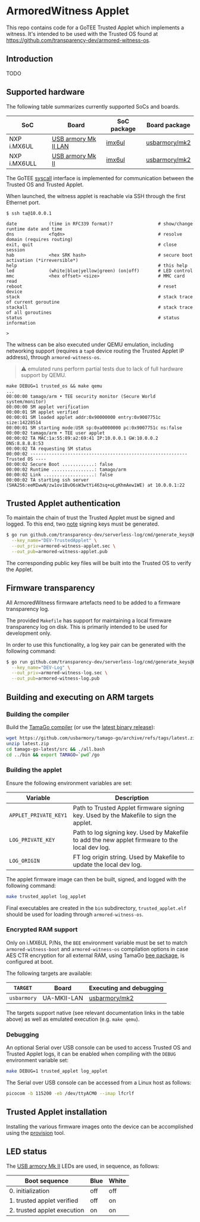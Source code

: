 # ArmoredWitness Applet

This repo contains code for a GoTEE Trusted Applet which implements
a witness. It's intended to be used with the Trusted OS found at
https://github.com/transparency-dev/armored-witness-os.

## Introduction

TODO

## Supported hardware

The following table summarizes currently supported SoCs and boards.

| SoC          | Board                                                               | SoC package                                                              | Board package                                                                    |
|--------------|---------------------------------------------------------------------|--------------------------------------------------------------------------|----------------------------------------------------------------------------------|
| NXP i.MX6UL  | [USB armory Mk II LAN](https://github.com/usbarmory/usbarmory/wiki) | [imx6ul](https://github.com/usbarmory/tamago/tree/master/soc/nxp/imx6ul) | [usbarmory/mk2](https://github.com/usbarmory/tamago/tree/master/board/usbarmory) |
| NXP i.MX6ULL | [USB armory Mk II](https://github.com/usbarmory/usbarmory/wiki)     | [imx6ul](https://github.com/usbarmory/tamago/tree/master/soc/nxp/imx6ul) | [usbarmory/mk2](https://github.com/usbarmory/tamago/tree/master/board/usbarmory) |

The GoTEE [syscall](https://github.com/usbarmory/GoTEE/blob/master/syscall/syscall.go)
interface is implemented for communication between the Trusted OS and Trusted
Applet.

When launched, the witness applet is reachable via SSH through the first
Ethernet port.

```none
$ ssh ta@10.0.0.1

date            (time in RFC339 format)?                 # show/change runtime date and time
dns             <fqdn>                                   # resolve domain (requires routing)
exit, quit                                               # close session
hab             <hex SRK hash>                           # secure boot activation (*irreversible*)
help                                                     # this help
led             (white|blue|yellow|green) (on|off)       # LED control
mmc             <hex offset> <size>                      # MMC card read
reboot                                                   # reset device
stack                                                    # stack trace of current goroutine
stackall                                                 # stack trace of all goroutines
status                                                   # status information

>
```

The witness can be also executed under QEMU emulation, including networking
support (requires a `tap0` device routing the Trusted Applet IP address),
through `armored-witness-os`.

> :warning: emulated runs perform partial tests due to lack of full hardware
> support by QEMU.

```none
make DEBUG=1 trusted_os && make qemu
...
00:00:00 tamago/arm • TEE security monitor (Secure World system/monitor)
00:00:00 SM applet verification
00:00:01 SM applet verified
00:00:01 SM loaded applet addr:0x90000000 entry:0x9007751c size:14228514
00:00:01 SM starting mode:USR sp:0xa0000000 pc:0x9007751c ns:false
00:00:02 tamago/arm • TEE user applet
00:00:02 TA MAC:1a:55:89:a2:69:41 IP:10.0.0.1 GW:10.0.0.2 DNS:8.8.8.8:53
00:00:02 TA requesting SM status
00:00:02 ----------------------------------------------------------- Trusted OS ----
00:00:02 Secure Boot ............: false
00:00:02 Runtime ................: tamago/arm
00:00:02 Link ...................: false
00:00:02 TA starting ssh server (SHA256:eeMIwwN/zw1ov1BvO6sW3wtYi463sq+oLgKhmAew1WE) at 10.0.0.1:22
```

## Trusted Applet authentication

To maintain the chain of trust the Trusted Applet must be signed and logged.
To this end, two [note](https://pkg.go.dev/golang.org/x/mod/sumdb/note) signing keys
must be generated.

```bash
$ go run github.com/transparency-dev/serverless-log/cmd/generate_keys@HEAD \
  --key_name="DEV-TrustedApplet" \
  --out_priv=armored-witness-applet.sec \
  --out_pub=armored-witness-applet.pub
```

The corresponding public key files will be built into the Trusted OS to verify the Applet.

## Firmware transparency

All ArmoredWitness firmware artefacts need to be added to a firmware transparency log.

The provided `Makefile` has support for maintaining a local firmware transparency
log on disk. This is primarily intended to be used for development only.

In order to use this functionality, a log key pair can be generated with the
following command:

```bash
$ go run github.com/transparency-dev/serverless-log/cmd/generate_keys@HEAD \
  --key_name="DEV-Log" \
  --out_priv=armored-witness-log.sec \
  --out_pub=armored-witness-log.pub
```

## Building and executing on ARM targets

### Building the compiler

Build the [TamaGo compiler](https://github.com/usbarmory/tamago-go)
(or use the [latest binary release](https://github.com/usbarmory/tamago-go/releases/latest)):

```bash
wget https://github.com/usbarmory/tamago-go/archive/refs/tags/latest.zip
unzip latest.zip
cd tamago-go-latest/src && ./all.bash
cd ../bin && export TAMAGO=`pwd`/go
```

### Building the applet

Ensure the following environment variables are set:

| Variable                | Description
|-------------------------|------------
| `APPLET_PRIVATE_KEY1`   | Path to Trusted Applet firmware signing key. Used by the Makefile to sign the applet.
| `LOG_PRIVATE_KEY`       | Path to log signing key. Used by Makefile to add the new applet firmware to the local dev log.
| `LOG_ORIGIN`            | FT log origin string. Used by Makefile to update the local dev log.

The applet firmware image can then be built, signed, and logged with the following command:

```bash
make trusted_applet log_applet
```

Final executables are created in the `bin` subdirectory, `trusted_applet.elf`
should be used for loading through `armored-witness-os`.

### Encrypted RAM support

Only on i.MX6UL P/Ns, the `BEE` environment variable must be set to match
`armored-witness-boot` and `armored-witness-os` compilation options in case AES
CTR encryption for all external RAM, using TamaGo
[bee package](https://pkg.go.dev/github.com/usbarmory/tamago/soc/nxp/bee),
is configured at boot.

The following targets are available:

| `TARGET`    | Board            | Executing and debugging                                                                                  |
|-------------|------------------|----------------------------------------------------------------------------------------------------------|
| `usbarmory` | UA-MKII-LAN      | [usbarmory/mk2](https://github.com/usbarmory/tamago/tree/master/board/usbarmory)                         |

The targets support native (see relevant documentation links in the table above)
as well as emulated execution (e.g. `make qemu`).

### Debugging

An optional Serial over USB console can be used to access Trusted OS and
Trusted Applet logs, it can be enabled when compiling with the `DEBUG`
environment variable set:

```bash 
make DEBUG=1 trusted_applet log_applet
```

The Serial over USB console can be accessed from a Linux host as follows:

```bash
picocom -b 115200 -eb /dev/ttyACM0 --imap lfcrlf
```

## Trusted Applet installation

Installing the various firmware images onto the device can be accomplished using the
[provision](https://github.com/transparency-dev/armored-witness/tree/main/cmd/provision)
tool.

## LED status

The [USB armory Mk II](https://github.com/usbarmory/usbarmory/wiki) LEDs
are used, in sequence, as follows:

| Boot sequence                   | Blue | White |
|---------------------------------|------|-------|
| 0. initialization               | off  | off   |
| 1. trusted applet verified      | off  | on    |
| 2. trusted applet execution     | on   | on    |

